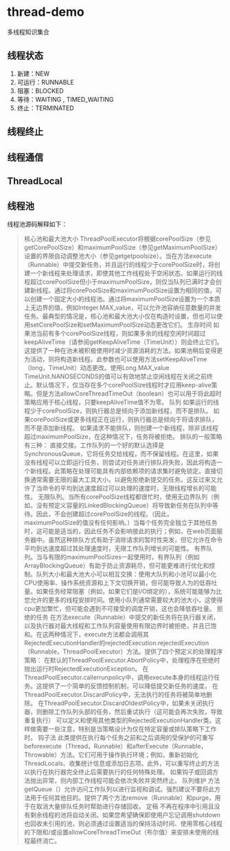 # thread-demo
多线程知识集合

## 线程状态
1. 新建：NEW
2. 可运行：RUNNABLE 
3. 阻塞：BLOCKED 
4. 等待：WAITING , TIMED_WAITING 
5. 终止：TERMINATED

## 线程终止
## 线程通信
## ThreadLocal
## 线程池
线程池源码解释如下：
 >核心池和最大池大小
 ThreadPoolExecutor将根据corePoolSize（参见getCorePoolSize）和maximumPoolSize（参见getMaximumPoolSize）设置的界限自动调整池大小（参见getgetpoolsize）。当在方法execute（Runnable）中提交新任务，并且运行的线程少于corePoolSize时，将创建一个新线程来处理请求，即使其他工作线程处于空闲状态。如果运行的线程超过corePoolSize但小于maximumPoolSize，则仅当队列已满时才会创建新线程。通过将corePoolSize和maximumPoolSize设置为相同的值，可以创建一个固定大小的线程池。通过将maximumPoolSize设置为一个本质上无边界的值，例如Integer.MAX_value，可以允许池容纳任意数量的并发任务。最典型的情况是，核心池和最大池大小仅在构造时设置，但也可以使用setCorePoolSize和setMaximumPoolSize动态更改它们。
 生存时间
 如果池当前有多个corePoolSize线程，则如果多余的线程空闲时间超过keepAliveTime（请参阅getKeepAliveTime（TimeUnit））则会终止它们。这提供了一种在池未被积极使用时减少资源消耗的方法。如果池稍后变得更为活动，则将构造新线程。此参数也可以使用方法setKeepAliveTime（long，TimeUnit）动态更改。使用Long.MAX_value TimeUnit.NANOSECONDS的值可以有效地禁止空闲线程在关闭之前终止。默认情况下，仅当存在多个corePoolSize线程时才应用keep-alive策略。但是方法allowCoreThreadTimeOut（boolean）也可以用于将此超时策略应用于核心线程，只要keepAliveTime值不为零。
 队列
 如果运行的线程少于corePoolSize，则执行器总是倾向于添加新线程，而不是排队。
 如果corePoolSize或更多线程正在运行，则执行器总是倾向于将请求排队，而不是添加新线程。
 如果请求不能排队，则创建一个新线程，除非该线程超过maximumPoolSize，在这种情况下，任务将被拒绝。
 排队的一般策略有三种：
 直接交接。工作队列的一个好的默认选择是SynchronousQueue，它将任务交给线程，而不保留线程。在这里，如果没有线程可以立即运行任务，则尝试对任务进行排队将失败，因此将构造一个新线程。此策略在处理可能具有内部依赖项的请求集时避免锁定。直接切换通常需要无限的最大工具大小，以避免拒绝新提交的任务。这反过来又允许了当命令的平均到达速度超过可以处理的速度时，无限线程增长的可能性。
 无限队列。当所有corePoolSize线程都很忙时，使用无边界队列（例如，没有预定义容量的LinkedBlockingQueue）将导致新任务在队列中等待。因此，不会创建超过corePoolSize的线程。（因此，maximumPoolSize的值没有任何影响。）当每个任务完全独立于其他任务时，这可能是适当的，因此任务不会影响彼此的执行；例如，在web页面服务器中。虽然这种排队方式有助于消除请求的暂时性突发，但它允许在命令平均到达速度超过其处理速度时，无限工作队列增长的可能性。
 有界队列。当与有限的maximumPoolSizes一起使用时，有界队列（例如ArrayBlockingQueue）有助于防止资源耗尽，但可能更难进行优化和控制。队列大小和最大池大小可以相互交换：使用大队列和小池可以最小化CPU使用率、操作系统资源和上下文切换开销，但可能导致人为的低吞吐量。如果任务经常阻塞（例如，如果它们是I/O绑定的），系统可能能够为比您允许的更多的线程安排时间。使用小队列通常需要较大的池大小，这使得cpu更加繁忙，但可能会遇到不可接受的调度开销，这也会降低吞吐量。
 拒绝的任务
 在方法execute（Runnable）中提交的新任务将在执行器关闭，以及执行器对最大线程和工作队列容量使用有限边界时被拒绝，并且已饱和。在这两种情况下，execute方法都会调用其RejectedExecutionHandler的rejectedExecution.rejectedExecution（Runnable，ThreadPoolExecutor）方法。提供了四个预定义的处理程序策略：
 在默认的ThreadPoolExecutor.AbortPolicy中，处理程序在拒绝时抛出运行时RejectedExecutionException。
 在ThreadPoolExecutor.callerrunpolicy中，调用execute本身的线程运行任务。这提供了一个简单的反馈控制机制，可以降低提交新任务的速度。
 在ThreadPoolExecutor.DiscardPolicy中，无法执行的任务将被简单地删除。
 在ThreadPoolExecutor.DiscardOldestPolicy中，如果未关闭执行器，则删除工作队列头部的任务，然后重试执行（这可能会再次失败，导致重复执行）
 可以定义和使用其他类型的RejectedExecutionHandler类。这样做需要一些注意，特别是当策略设计为仅在特定容量或排队策略下工作时。
 钩子法
 此类提供在执行每个任务之前和之后调用的受保护的可重写beforexecute（Thread，Runnable）和afterExecute（Runnable，Throwable）方法。它们可用于操作执行环境；例如，重新初始化ThreadLocals、收集统计信息或添加日志项。此外，可以重写终止的方法以执行在执行器完全终止后需要执行的任何特殊处理。
 如果钩子或回调方法抛出异常，则内部工作线程可能会依次失败并突然终止。
 队列维护
 方法getQueue（）允许访问工作队列以进行监视和调试。强烈建议不要将此方法用于任何其他目的。提供了两个方法remove（Runnable）和purge，用于在取消大量排队任务时帮助进行存储回收。
 定稿
 不再在程序中引用且没有剩余线程的池将自动关闭。如果您希望确保即使用户忘记调用shutdown也回收未引用的池，则必须通过设置适当的保持活动时间、使用零核心线程的下限和/或设置allowCoreThreadTimeOut（布尔值）来安排未使用的线程最终消亡。
 
